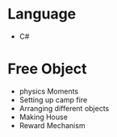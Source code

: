 

# Language
  * C#

# Free Object
  * physics Moments
  * Setting up camp fire
  * Arranging different objects
  * Making House
  * Reward Mechanism
